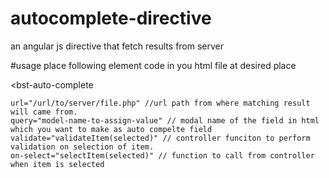 # autocomplete-directive
an angular js directive that fetch results from server

#usage
place following element code in you html file at desired place

<bst-auto-complete 

    url="/url/to/server/file.php" //url path from where matching result will came from.
    query="model-name-to-assign-value" // modal name of the field in html which you want to make as auto compelte field
    validate="validateItem(selected)" // controller funciton to perform validation on selection of item.
    on-select="selectItem(selected)" // function to call from controller when item is selected
    
></bst-auto-complete>


